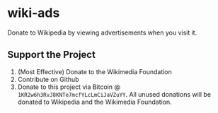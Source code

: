 wiki-ads
========

Donate to Wikipedia by viewing advertisements when you visit it.

## Support the Project

 1. (Most Effective) Donate to the Wikimedia Foundation
 2. Contribute on Github
 3. Donate to this project via Bitcoin @
  `1KR2w6h3RvJ8KNTe7mcfYLcLmCiJaVZuYY`. All unused donations will be
  donated to Wikipedia and the Wikimedia Foundation.
